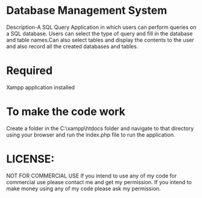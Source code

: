 # Database Management System

Description-A SQL Query Application in which users can perform queries on a SQL database. Users can select the type of query and fill in the database and table names.Can also select tables and display the contents to the user and also record all the created databases and tables.

# Required

Xampp application installed 


# To make the code work 
Create a folder in the C:\xampp\htdocs folder and navigate to that directory using your browser and run the index.php file to run the application.

# LICENSE:
NOT FOR COMMERCIAL USE If you intend to use any of my code for commercial use please contact me and get my permission. If you intend to make money using any of my code please ask my permission.
